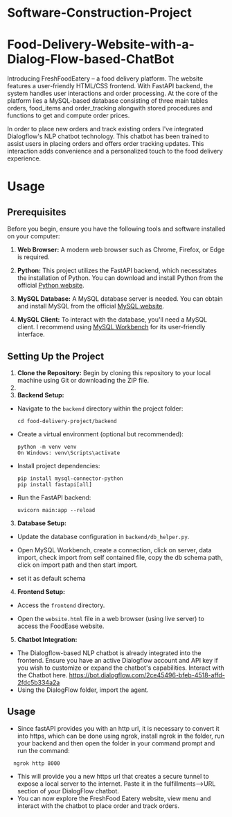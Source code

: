 # Software-Construction-Project
# Food-Delivery-Website-with-a-Dialog-Flow-based-ChatBot
Introducing FreshFoodEatery – a food delivery platform. The website features a user-friendly HTML/CSS frontend. With FastAPI backend, the system handles user interactions and order processing.
At the core of the platform lies a MySQL-based database consisting of three main tables orders, food_items and order_tracking alongwith stored procedures and functions to get and compute order prices.

In order to place new orders and track existing orders I've integrated Dialogflow's NLP chatbot technology. This chatbot has been trained to assist users in placing orders and offers order tracking updates. This interaction adds convenience and a personalized touch to the food delivery experience.

# Usage
## Prerequisites

Before you begin, ensure you have the following tools and software installed on your computer:

1. **Web Browser:** A modern web browser such as Chrome, Firefox, or Edge is required.

2. **Python:** This project utilizes the FastAPI backend, which necessitates the installation of Python. You can download and install Python from the official [Python website](https://www.python.org/downloads/).

3. **MySQL Database:** A MySQL database server is needed. You can obtain and install MySQL from the official [MySQL website](https://dev.mysql.com/downloads/).

4. **MySQL Client:** To interact with the database, you'll need a MySQL client. I recommend using [MySQL Workbench](https://dev.mysql.com/downloads/workbench/) for its user-friendly interface.

## Setting Up the Project

1. **Clone the Repository:** Begin by cloning this repository to your local machine using Git or downloading the ZIP file.
2. 
2. **Backend Setup:**

- Navigate to the `backend` directory within the project folder:
  ```
  cd food-delivery-project/backend
  ```

- Create a virtual environment (optional but recommended):
  ```
  python -m venv venv
  On Windows: venv\Scripts\activate
  ```

- Install project dependencies:
  ```
  pip install mysql-connector-python
  pip install fastapi[all]
  ```

- Run the FastAPI backend:
  ```
  uvicorn main:app --reload
  ```

3. **Database Setup:**

- Update the database configuration in `backend/db_helper.py`.

- Open MySQL Workbench, create a connection, click on server, data import, check import from self contained file, copy the db schema path, click on import path and then start import.
- set it as default schema

4. **Frontend Setup:**

- Access the `frontend` directory.

- Open the `website.html` file in a web browser (using live server) to access the FoodEase website.

5. **Chatbot Integration:**

- The Dialogflow-based NLP chatbot is already integrated into the frontend. Ensure you have an active Dialogflow account and API key if you wish to customize or expand the chatbot's capabilities. Interact with the Chatbot here.
https://bot.dialogflow.com/2ce45496-bfeb-4518-affd-2fdc5b334a2a
- Using the DialogFlow folder, import the agent. 
## Usage
- Since fastAPI provides you with an http url, it is necessary to convert it into https, which can be done using ngrok, install ngrok in the folder, run your backend and then open the folder in your command prompt and run the command:
```
  ngrok http 8000
``` 
- This will provide you a new https url  that creates a secure tunnel to expose a local server to the internet. Paste it in the fulfillments-->URL section of your DialogFlow chatbot.
- You can now explore the FreshFood Eatery website, view menu and interact with the chatbot to place order and track orders.



